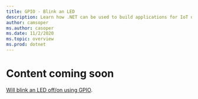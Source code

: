 ```yaml
---
title: GPIO - Blink an LED
description: Learn how .NET can be used to build applications for IoT devices and scenarios.
author: camsoper
ms.author: casoper
ms.date: 11/2/2020
ms.topic: overview
ms.prod: dotnet
---
```


# Content coming soon

[Will blink an LED off/on using GPIO](https://github.com/dotnet/iot/blob/master/samples/README.md).
